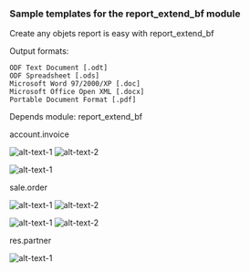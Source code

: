 ### Sample templates for the report_extend_bf module

Create any objets report is easy with report_extend_bf


Output formats:

    ODF Text Document [.odt]
    ODF Spreadsheet [.ods]
    Microsoft Word 97/2000/XP [.doc]
    Microsoft Office Open XML [.docx]
    Portable Document Format [.pdf]



Depends module: report_extend_bf

account.invoice

![alt-text-1](images_tmpls/img_o1.png "title-1") ![alt-text-2](images_tmpls/img_o2.png "title-2")

![alt-text-1](images_tmpls/img_o4.png "title-1")

sale.order

![alt-text-1](images_tmpls/img_o4.png "title-1") ![alt-text-2](images_tmpls/img_o5.png "title-2")

![alt-text-1](images_tmpls/img_o6.png "title-1") ![alt-text-2](images_tmpls/img_o7.png "title-2")

res.partner

![alt-text-1](images_tmpls/img_o8.png "title-1")
